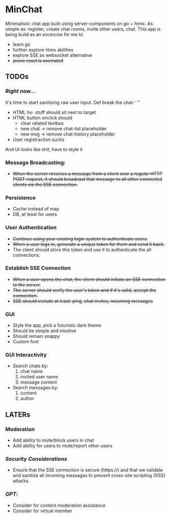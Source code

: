# MinChat

Minimalistic chat app built using server-components on go + htmx.
As simple as: register, create chat rooms, invite other users, chat.
This app is being build as an excercise for me to 
- learn go
- further explore htmx abilities
- explore SSE as websocket alternative
- <s>prove react is overrated</s>

## TODOs

### *Right now...*

It's time to start sanitizing raw user input.
Def break the chat: ' "

* HTML hx- stuff should sit next to target
* HTML button onclick should
    * clear related textbox
    * new chat -> remove chat-list placeholder
    * new msg -> remove chat-history placeholder
* User registraction sucks

And UI looks like shit, have to style it

### Message Broadcasting: 
- ~~When the server receives a message from a client over a regular HTTP POST request, it should broadcast that message to all other connected clients via the SSE connection.~~

### Persistence
- Cache instead of map
- DB, at least for users

### User Authentication
- ~~Continue using your existing login system to authenticate users.~~ 
- ~~When a user logs in, generate a unique token for them and send it back.~~
- The client should store this token and use it to authenticate the all connections.

### Establish SSE Connection
- ~~When a user opens the chat, the client should initiate an SSE connection to the server.~~
- ~~The server should verify the user's token and if it's valid, accept the connection.~~
- ~~SSE should include at least: ping, chat invites, incoming messages~~

### GUI
- Style the app, pick a futuristic dark theme
- Should be simple and intuitive
- Should remain snappy
- Custom font

### GUI Interactivity
- Search chats by: 
    1. chat name
    2. invited user name
    3. message content
- Search messages by:
    1. content
    2. author

## LATERs

### Moderation
- Add ability to mute/block users in chat
- Add ability for users to mute/report other users

### *Security Considerations*
- Ensure that the SSE connection is secure (https://) and that we validate 
    and sanitize all incoming messages to prevent cross-site scripting (XSS) attacks.

### *GPT*:
- Consider for content moderation assistance
- Consider for virtual member
